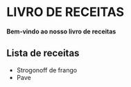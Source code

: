 # LIVRO DE RECEITAS
**Bem-vindo ao nosso livro de receitas**
## Lista de receitas
 - Strogonoff de frango
 - Pave
